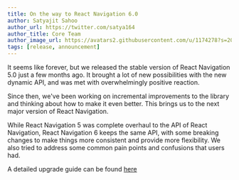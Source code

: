 ```yaml
---
title: On the way to React Navigation 6.0
author: Satyajit Sahoo
author_url: https://twitter.com/satya164
author_title: Core Team
author_image_url: https://avatars2.githubusercontent.com/u/1174278?s=200&v=4
tags: [release, announcement]
---
```


It seems like forever, but we released the stable version of React Navigation 5.0 just a few months ago. It brought a lot of new possibilities with the new dynamic API, and was met with overwhelmingly positive reaction.

Since then, we've been working on incremental improvements to the library and thinking about how to make it even better. This brings us to the next major version of React Navigation.

<!--truncate-->

While React Navigation 5 was complete overhaul to the API of React Navigation, React Navigation 6 keeps the same API, with some breaking changes to make things more consistent and provide more flexibility. We also tried to address some common pain points and confusions that users had.

A detailed upgrade guide can be found [here](https://reactnavigation.org/docs/6.x/upgrading-from-5.x.html)
